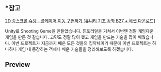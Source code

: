 ## *참고
<a href='https://www.youtube.com/watch?v=ETYzjbnLixY&list=PLO-mt5Iu5TeYtWvM9eN-xnwRbyUAMWd3b&index=1'>2D 종스크롤 슈팅 - 플레이어 이동 구현하기 [유니티 기초 강좌 B27 + 에셋 다운로드]</a>

Unity로 Shooting Game을 만들었습니다. 튜토리얼을 거쳐서 이번엔 정말 게임다운 게임을 만든 것 같습니다. 고민도 정말 많이 했고 게임을 만드는 기술을 많이 배웠습니다. 이번 프로젝트가 지금까지 배운 모든 것들의 집약체이기 때문에 이번 프로젝트는 하나하나 게임 내 등장하는 객체나 배운 기술들을 정리해보도록 하겠습니다.

## Preview
<!-- <div>
    <img src="https://user-images.githubusercontent.com/67966414/132933860-340c1516-b505-4544-8e96-bf3e4c5e2860.jpg" alt="test" style="width:24%;"/>
    <img src="https://user-images.githubusercontent.com/67966414/132933857-dbc81267-a624-48f3-8e8c-34cc063f65ed.jpg" alt="UI" style="width:24%;"/>
    <img src="https://user-images.githubusercontent.com/67966414/132933859-99504a69-926b-49d8-ad3b-483c9747ab90.jpg" alt="NPCA" style="width:24%;"/>
    <img src="https://user-images.githubusercontent.com/67966414/132933858-244c8e17-7e10-4122-805b-e1107bc3bca9.jpg" alt="NPCB" style="width:24%;"/>
</div> -->
